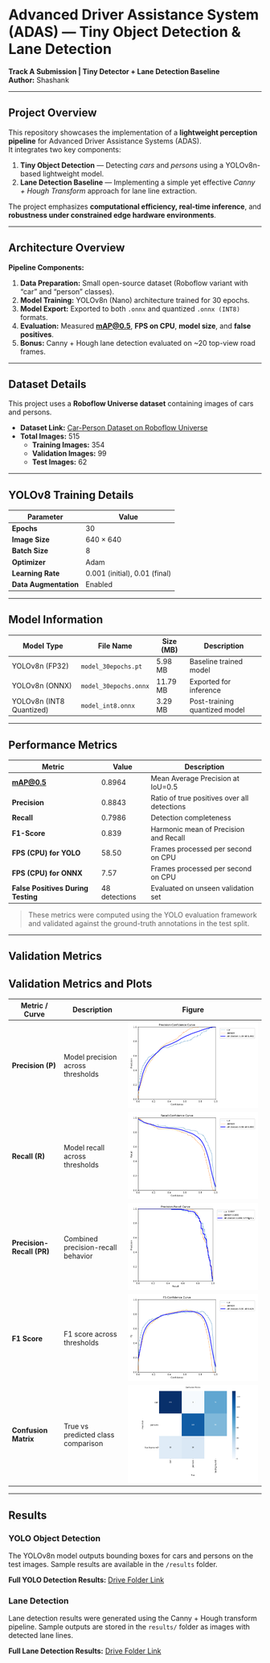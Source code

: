 # Advanced Driver Assistance System (ADAS) — Tiny Object Detection & Lane Detection  
**Track A Submission | Tiny Detector + Lane Detection Baseline**  
**Author:** Shashank  

---

##  Project Overview  
This repository showcases the implementation of a **lightweight perception pipeline** for Advanced Driver Assistance Systems (ADAS).  
It integrates two key components:
1. **Tiny Object Detection** — Detecting *cars* and *persons* using a YOLOv8n-based lightweight model.  
2. **Lane Detection Baseline** — Implementing a simple yet effective *Canny + Hough Transform* approach for lane line extraction.  

The project emphasizes **computational efficiency, real-time inference**, and **robustness under constrained edge hardware environments**.

---

##  Architecture Overview  

**Pipeline Components:**  
1. **Data Preparation:** Small open-source dataset (Roboflow variant with “car” and “person” classes).  
2. **Model Training:** YOLOv8n (Nano) architecture trained for 30 epochs.  
3. **Model Export:** Exported to both `.onnx` and quantized `.onnx (INT8)` formats.  
4. **Evaluation:** Measured **mAP@0.5**, **FPS on CPU**, **model size**, and **false positives**.  
5. **Bonus:** Canny + Hough lane detection evaluated on ~20 top-view road frames.  

---

## Dataset Details

This project uses a **Roboflow Universe dataset** containing images of cars and persons.  

- **Dataset Link:** [Car-Person Dataset on Roboflow Universe](https://universe.roboflow.com/duy-tan/car-person-tviqw/dataset/6)  
- **Total Images:** 515  
  - **Training Images:** 354  
  - **Validation Images:** 99  
  - **Test Images:** 62
    
---


## YOLOv8 Training Details

| Parameter            | Value |
|----------------------|-------|
| **Epochs**           | 30 |
| **Image Size**       | 640 × 640 |
| **Batch Size**       | 8 |
| **Optimizer**        | Adam |
| **Learning Rate**    | 0.001 (initial), 0.01 (final) |
| **Data Augmentation**| Enabled |

---

##  Model Information  

| Model Type | File Name | Size (MB) | Description |
|-------------|------------|-----------|--------------|
| YOLOv8n (FP32) | `model_30epochs.pt` | 5.98 MB | Baseline trained model |
| YOLOv8n (ONNX) | `model_30epochs.onnx` | 11.79 MB | Exported for inference |
| YOLOv8n (INT8 Quantized) | `model_int8.onnx` | 3.29 MB | Post-training quantized model |

---

##  Performance Metrics  

| Metric | Value | Description |
|---------|--------|-------------|
| **mAP@0.5** | 0.8964 | Mean Average Precision at IoU=0.5 |
| **Precision** | 0.8843 | Ratio of true positives over all detections |
| **Recall** | 0.7986 | Detection completeness |
| **F1-Score** | 0.839 | Harmonic mean of Precision and Recall |
| **FPS (CPU) for YOLO** | 58.50 | Frames processed per second on CPU |
| **FPS (CPU) for ONNX** | 7.57 | Frames processed per second on CPU |
| **False Positives During Testing** | 48 detections | Evaluated on unseen validation set |

> These metrics were computed using the YOLO evaluation framework and validated against the ground-truth annotations in the test split.

---


## Validation Metrics

## Validation Metrics and Plots

| Metric / Curve             | Description                         | Figure |
|----------------------------|-------------------------------------|--------|
| **Precision (P)**          | Model precision across thresholds    | ![Precision Curve](metrics/BoxP_curve.png) |
| **Recall (R)**             | Model recall across thresholds       | ![Recall Curve](metrics/BoxR_curve.png) |
| **Precision-Recall (PR)**  | Combined precision-recall behavior   | ![PR Curve](metrics/BoxPR_curve.png) |
| **F1 Score**               | F1 score across thresholds           | ![F1 Curve](metrics/BoxF1_curve.png) |
| **Confusion Matrix**       | True vs predicted class comparison   | ![Confusion Matrix](metrics/confusion_matrix.png) |


---

##  Results  

### YOLO Object Detection
The YOLOv8n model outputs bounding boxes for cars and persons on the test images. Sample results are available in the `/results` folder.  

 **Full YOLO Detection Results:** [Drive Folder Link](https://drive.google.com/drive/folders/1gzNjQhYQSOPThAdIPq23AtxeERqVYA7M?usp=sharing)

### Lane Detection
Lane detection results were generated using the Canny + Hough transform pipeline. Sample outputs are stored in the `results/` folder as images with detected lane lines.  

 **Full Lane Detection Results:** [Drive Folder Link](https://drive.google.com/drive/folders/1PZhlPxTXV_OMU1IUESQkh3PdSKOLOMu-?usp=sharing)




